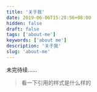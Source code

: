 ```yaml
---
title: '关于我'
date: 2019-06-06T15:28:56+08:00
hidden: false
draft: false
tags: ['about-me']
keywords: ['about me']
description: '关于我'
slug: 'about-me'
---
```


未完待续......

> 看一下引用的样式是什么样的
